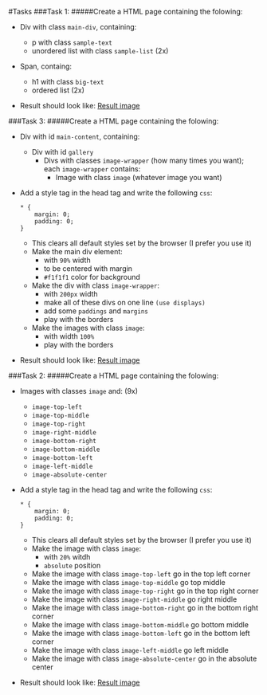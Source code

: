#Tasks
###Task 1:
#####Create a HTML page containing the folowing:
* Div with class `main-div`, containing:
	* p with class `sample-text`
	* unordered list with class `sample-list` (2x)

* Span, containg:
	* h1 with class `big-text`
	* ordered list (2x)
* Result should look like: <a href="https://github.com/KrasiStoyanov/TeamPRO-Lectures/blob/master/WebLectures/Homeworks/01.HTML%26CSSBasics/01.HTMLBasics.png">Result image</a>

###Task 3:
#####Create a HTML page containing the folowing:
* Div with id `main-content`, containing:
	* Div with id `gallery`
		* Divs with classes `image-wrapper` (how many times you want); each `image-wrapper` contains:
			* Image with class `image` (whatever image you want)
* Add a style tag in the head tag and write the following `css`:
	```
	* {
		margin: 0;
		padding: 0;
	}
	```
	* This clears all default styles set by the browser (I prefer you use it)
	* Make the main div element:
		* with `90%` width 
		* to be centered with margin
		* `#f1f1f1` color for background
	* Make the div with class `image-wrapper`:
		* with `200px` width
		* make all of these divs on one line `(use displays)`
		* add some `paddings` and `margins`
		* play with the borders
	* Make the images with class `image`:
		* with width `100%`
		* play with the borders

* Result should look like: <a href="https://github.com/KrasiStoyanov/TeamPRO-Lectures/blob/master/WebLectures/Homeworks/01.HTML%26CSSBasics/02.CSSDimensions.png">Result image</a>

###Task 2:
#####Create a HTML page containing the folowing:
* Images with classes `image` and: (9x)
	* `image-top-left`
	* `image-top-middle`
	* `image-top-right`
	* `image-right-middle`
	* `image-bottom-right`
	* `image-bottom-middle`
	* `image-bottom-left`
	* `image-left-middle`
	* `image-absolute-center`
* Add a style tag in the head tag and write the following `css`:
	```
	* {
		margin: 0;
		padding: 0;
	}
	```
	* This clears all default styles set by the browser (I prefer you use it)
	* Make the image with class `image`:
		* with `20%` witdh
		* `absolute` position
	* Make the image with class `image-top-left` go in the top left corner
	* Make the image with class `image-top-middle` go top middle
	* Make the image with class `image-top-right` go in the top right corner
	* Make the image with class `image-right-middle` go right middle
	* Make the image with class `image-bottom-right` go in the bottom right corner
	* Make the image with class `image-bottom-middle` go bottom middle
	* Make the image with class `image-bottom-left` go in the bottom left corner
	* Make the image with class `image-left-middle` go left middle
	* Make the image with class `image-absolute-center` go in the absolute center

* Result should look like: <a href="https://github.com/KrasiStoyanov/TeamPRO-Lectures/blob/master/WebLectures/Homeworks/01.HTML%26CSSBasics/03.CSSPositionsAndDisplays.png">Result image</a>
